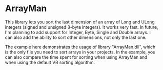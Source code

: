 # ArrayMan
This library lets you sort the last dimension of an array of Long and ULong integers (signed and unsigned 8-byte integers). It works very fast.
In future, I'm planning to add support for Integer, Byte, Single and Double arrays. I can also add the ability to sort other dimensions, not only the last one.

The example here demonstrates the usage of library "ArrayMan.dll", which is the only file you need to sort arrays in your projects.
In the example, you can also compare the time spent for sorting when using ArrayMan and when using the default VB sorting algorithm.
